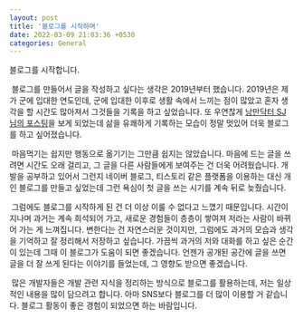 ```yaml
---
layout: post
title: '블로그를 시작하며'
date: 2022-03-09 21:03:36 +0530
categories: General
---
```


블로그를 시작합니다.

&nbsp;블로그를 만들어서 글을 작성하고 싶다는 생각은 2019년부터 했습니다. 2019년은 제가 군에 입대한 연도인데, 군에 입대한 이후로 생활 속에서 느끼는 점이 많았고 혼자 생각을 할 시간도 많아져서 그것들을 기록을 하고 싶었습니다. 또 우연찮게 [낭만닥터 SJ 님의 포스팅](https://blog.naver.com/cityhuntorr/220529105251)을 보게 되었는데 삶을 유쾌하게 기록하는 모습이 정말 멋있어 더욱 블로그를 하고 싶어졌습니다.

&nbsp;마음먹기는 쉽지만 행동으로 옮기기는 그만큼 쉽지는 않았습니다. 마음에 드는 글을 쓰려면 시간도 오래 걸리고, 그 글을 다른 사람들에게 보여주는 건 더욱 어려웠습니다. 개발을 공부하고 있어서 그런지 네이버 블로그, 티스토리 같은 플랫폼을 이용하는 대신 개인 블로그를 만들고 싶었는데 그런 욕심이 첫 글을 쓰는 시기를 계속 뒤로 늦췄습니다.

&nbsp;그럼에도 블로그를 시작하게 된 건 더 이상 이룰 수 없다고 느꼈기 때문입니다. 시간이 지나며 과거는 계속 희석되어 가고, 새로운 경험들이 층층이 쌓여져 저라는 사람이 바뀌어 가는 게 느껴집니다. 변한다는 건 자연스러운 것이지만, 그럼에도 과거의 모습과 생각을 기억하고 잘 정리해서 저장하고 싶습니다. 가끔씩 과거의 저와 대화를 하고 싶은 순간이 있는데 그때 이 블로그가 도움이 되면 좋겠습니다. 언젠가 공개된 공간에 글을 쓰면 글을 더 잘 쓰게 된다는 이야기를 들었는데, 그 영향도 받으면 좋겠습니다.

&nbsp;많은 개발자들은 개발 관련 지식을 정리하는 방식으로 블로그를 활용하는데, 저는 일상적인 내용을 많이 담으려고 합니다. 아마 SNS보다 블로그를 더 많이 이용할 거 같습니다. 블로그 활동이 좋은 경험이 되었으면 하는 바람입니다.
